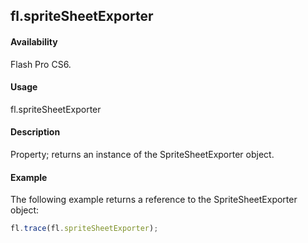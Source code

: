 ## fl.spriteSheetExporter

#### Availability

Flash Pro CS6.

#### Usage

fl.spriteSheetExporter

#### Description

Property; returns an instance of the SpriteSheetExporter object.

#### Example

The following example returns a reference to the SpriteSheetExporter object:
```javascript
fl.trace(fl.spriteSheetExporter);
```